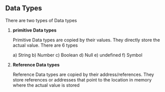 ## Data Types

There are two types of Data types
  1) **primitive Data types**

      Primitive Data types are copied by their values.
      They directly store the actual value.
      There are 6 types

      a) String
      b)  Number
      c) Boolean
      d) Null
      e) undefined
      f) Symbol

  2) **Reference Data types**

      Reference Data types are copied by their address/references.
      They store references or addresses that point to the location in memory where the actual value is stored

 